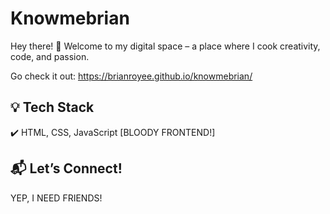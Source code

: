 # Knowmebrian  

Hey there! 👋 Welcome to my digital space – a place where I cook creativity, code, and passion. 

Go check it out: https://brianroyee.github.io/knowmebrian/ 

## 💡 Tech Stack  
✔️ HTML, CSS, JavaScript [BLOODY FRONTEND!] 

## 📬 Let’s Connect!  
YEP, I NEED FRIENDS!  
